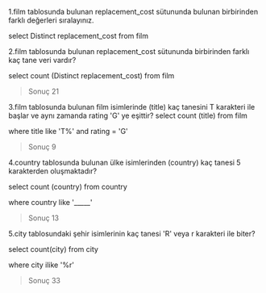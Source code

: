 1.film tablosunda bulunan replacement_cost sütununda bulunan birbirinden farklı değerleri sıralayınız.

select Distinct replacement_cost from film


2.film tablosunda bulunan replacement_cost sütununda birbirinden farklı kaç tane veri vardır?

select count (Distinct replacement_cost) from film
> Sonuç 21

3.film tablosunda bulunan film isimlerinde (title) kaç tanesini T karakteri ile başlar ve aynı zamanda rating 'G' ye eşittir?
select count (title) from film


where title like 'T%' and rating = 'G'

> Sonuç 9


4.country tablosunda bulunan ülke isimlerinden (country) kaç tanesi 5 karakterden oluşmaktadır?

select count (country) from country


where country like '_____'

> Sonuç 13

5.city tablosundaki şehir isimlerinin kaç tanesi 'R' veya r karakteri ile biter?

select count(city) from city

where city ilike '%r'

> Sonuç 33